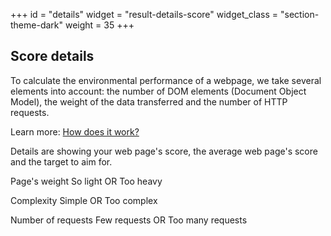 +++
id = "details"
widget = "result-details-score"
widget_class = "section-theme-dark"
weight = 35
+++

## Score details

[//]: # "infobulle"

To calculate the environmental performance of a webpage, we take several elements into account: the number of DOM elements (Document Object Model), the weight of the data transferred and the number of HTTP requests.

Learn more: [How does it work?](/comment-ca-marche/)

[//]: # "texte"

Details are showing your web page's score, the average web page's score and the target to aim for.

[//]: # "Tuile 1"

Page's weight So light OR Too heavy

[//]: # "Tuile 2"

Complexity Simple OR Too complex

[//]: # "Tuile 3"

Number of requests Few requests OR Too many requests
